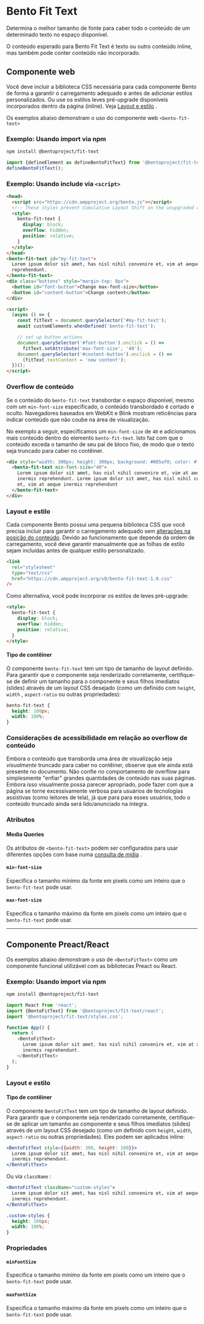 # Bento Fit Text

Determina o melhor tamanho de fonte para caber todo o conteúdo de um determinado texto no espaço disponível.

O conteúdo esperado para Bento Fit Text é texto ou outro conteúdo inline, mas também pode conter conteúdo não incorporado.

## Componente web

Você deve incluir a biblioteca CSS necessária para cada componente Bento de forma a garantir o carregamento adequado e antes de adicionar estilos personalizados. Ou use os estilos leves pré-upgrade disponíveis incorporados dentro da página (inline). Veja [Layout e estilo](#layout-and-style) .

Os exemplos abaixo demonstram o uso do componente web `<bento-fit-text>`

### Exemplo: Usando import via npm

```sh
npm install @bentoproject/fit-text
```

```javascript
import {defineElement as defineBentoFitText} from '@bentoproject/fit-text';
defineBentoFitText();
```

### Exemplo: Usando include via `<script>`

```html
<head>
  <script src="https://cdn.ampproject.org/bento.js"></script>
  <!-- These styles prevent Cumulative Layout Shift on the unupgraded custom element -->
  <style>
    bento-fit-text {
      display: block;
      overflow: hidden;
      position: relative;
    }
  </style>
</head>
<bento-fit-text id="my-fit-text">
  Lorem ipsum dolor sit amet, has nisl nihil convenire et, vim at aeque inermis
  reprehendunt.
</bento-fit-text>
<div class="buttons" style="margin-top: 8px">
  <button id="font-button">Change max-font-size</button>
  <button id="content-button">Change content</button>
</div>

<script>
  (async () => {
    const fitText = document.querySelector('#my-fit-text');
    await customElements.whenDefined('bento-fit-text');

    // set up button actions
    document.querySelector('#font-button').onclick = () =>
      fitText.setAttribute('max-font-size', '40');
    document.querySelector('#content-button').onclick = () =>
      (fitText.textContent = 'new content');
  })();
</script>
```

### Overflow de conteúdo

Se o conteúdo do `bento-fit-text` transbordar o espaço disponível, mesmo com um `min-font-size` especificado, o conteúdo transbordado é cortado e oculto. Navegadores baseados em WebKit e Blink mostram reticências para indicar conteúdo que não coube na área de visualização.

No exemplo a seguir, especificamos um `min-font-size` de `40` e adicionamos mais conteúdo dentro do elemento `bento-fit-text`. Isto faz com que o conteúdo exceda o tamanho de seu pai de bloco fixo, de modo que o texto seja truncado para caber no contêiner.

```html
<div style="width: 300px; height: 300px; background: #005af0; color: #fff">
  <bento-fit-text min-font-size="40">
    Lorem ipsum dolor sit amet, has nisl nihil convenire et, vim at aeque
    inermis reprehendunt. Lorem ipsum dolor sit amet, has nisl nihil convenire
    et, vim at aeque inermis reprehendunt
  </bento-fit-text>
</div>
```

### Layout e estilo

Cada componente Bento possui uma pequena biblioteca CSS que você precisa incluir para garantir o carregamento adequado sem [alterações na posição do conteúdo](https://web.dev/cls/). Devido ao funcionamento que depende da ordem de carregamento, você deve garantir manualmente que as folhas de estilo sejam incluídas antes de qualquer estilo personalizado.

```html
<link
  rel="stylesheet"
  type="text/css"
  href="https://cdn.ampproject.org/v0/bento-fit-text-1.0.css"
/>
```

Como alternativa, você pode incorporar os estilos de leves pré-upgrade:

```html
<style>
  bento-fit-text {
    display: block;
    overflow: hidden;
    position: relative;
  }
</style>
```

#### Tipo de contêiner

O componente `bento-fit-text` tem um tipo de tamanho de layout definido. Para garantir que o componente seja renderizado corretamente, certifique-se de definir um tamanho para o componente e seus filhos imediatos (slides) através de um layout CSS desejado (como um definido com `height`, `width` , `aspect-ratio` ou outras propriedades):

```css
bento-fit-text {
  height: 100px;
  width: 100%;
}
```

### Considerações de acessibilidade em relação ao overflow de conteúdo

Embora o conteúdo que transborda uma área de visualização seja *visualmente* truncado para caber no contêiner, observe que ele ainda está presente no documento. Não confie no comportamento de overflow para simplesmente "enfiar" grandes quantidades de conteúdo nas suas páginas. Embora isso visualmente possa parecer apropriado, pode fazer com que a página se torne excessivamente verbosa para usuários de tecnologias assistivas (como leitores de tela), já que para para esses usuários, todo o conteúdo truncado ainda será lido/anunciado na íntegra.

### Atributos

#### Media Queries

Os atributos de `<bento-fit-text>` podem ser configurados para usar diferentes opções com base numa [consulta de mídia](./../../../docs/spec/amp-html-responsive-attributes.md) .

#### `min-font-size`

Especifica o tamanho mínimo da fonte em pixels como um inteiro que o `bento-fit-text` pode usar.

#### `max-font-size`

Especifica o tamanho máximo da fonte em pixels como um inteiro que o `bento-fit-text` pode usar.

---

## Componente Preact/React

Os exemplos abaixo demonstram o uso de `<BentoFitText>` como um componente funcional utilizável com as bibliotecas Preact ou React.

### Exemplo: Usando import via npm

```sh
npm install @bentoproject/fit-text
```

```javascript
import React from 'react';
import {BentoFitText} from '@bentoproject/fit-text/react';
import '@bentoproject/fit-text/styles.css';

function App() {
  return (
    <BentoFitText>
      Lorem ipsum dolor sit amet, has nisl nihil convenire et, vim at aeque
      inermis reprehendunt.
    </BentoFitText>
  );
}
```

### Layout e estilo

#### Tipo de contêiner

O componente `BentoFitText` tem um tipo de tamanho de layout definido. Para garantir que o componente seja renderizado corretamente, certifique-se de aplicar um tamanho ao componente e seus filhos imediatos (slides) através de um layout CSS desejado (como um definido com `height`, `width`, `aspect-ratio` ou outras propriedades). Eles podem ser aplicados inline:

```jsx
<BentoFitText style={{width: 300, height: 100}}>
  Lorem ipsum dolor sit amet, has nisl nihil convenire et, vim at aeque
  inermis reprehendunt.
</BentoFitText>
```

Ou via `className` :

```jsx
<BentoFitText className="custom-styles">
  Lorem ipsum dolor sit amet, has nisl nihil convenire et, vim at aeque
  inermis reprehendunt.
</BentoFitText>
```

```css
.custom-styles {
  height: 100px;
  width: 100%;
}
```

### Propriedades

#### `minFontSize`

Especifica o tamanho mínimo da fonte em pixels como um inteiro que o `bento-fit-text` pode usar.

#### `maxFontSize`

Especifica o tamanho máximo da fonte em pixels como um inteiro que o `bento-fit-text` pode usar.
